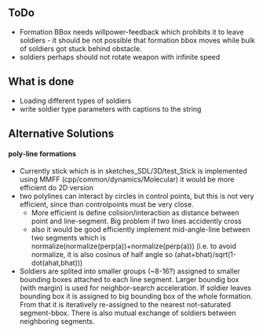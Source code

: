 ﻿
## ToDo 
- Formation BBox needs willpower-feedback which prohibits it to leave soldiers - it should be not possible that formation bbox moves while bulk of soldiers got stuck behind obstacle.
- soldiers perhaps should not rotate weapon with infinite speed


## What is done

- Loading different types of soldiers
- write soldier type parameters with captions to the string

## Alternative Solutions

#### poly-line formations
- Currently stick which is in sketches_SDL/3D/test_Stick is implemented using MMFF (cpp/common/dynamics/Molecular) it would be more efficient do 2D version
- two polylines can interact by circles in control points, but this is not very efficient, since than controlpoints must be very close. 
   - More efficient is define colision/interaction as distance between point and line-segment. Big problem if two lines accidently cross
   - also it would be good efficiently implement mid-angle-line between two segments which is normalize(normalize(perp(a))+normalize(perp(a))) (i.e. to avoid normalize, it is also cosinus of half angle so (ahat+bhat)/sqrt(1-dot(ahat,bhat)))
- Soldiers are splited into smaller groups (~8-16?) assigned to smaller bounding boxes attached to each line segment. Larger boundig box (with margin) is used for neighbor-search acceleration. If soldier leaves bounding box it is assigned to big bounding box of the whole formation. From that it is iteratively re-assigned to the nearest not-saturated segment-bbox. There is also mutual exchange of soldiers between neighboring segments.

